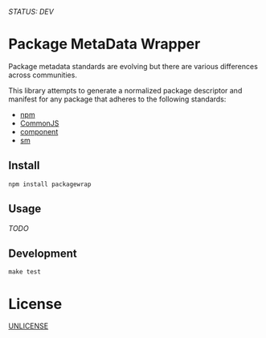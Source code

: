 *STATUS: DEV*

Package MetaData Wrapper
========================

Package metadata standards are evolving but there are various differences across communities.

This library attempts to generate a normalized package descriptor and manifest for
any package that adheres to the following standards:

  * [npm](https://npmjs.org/doc/json.html)
  * [CommonJS](http://wiki.commonjs.org/wiki/Packages/1.1)
  * [component](https://github.com/component/component/wiki/Spec)
  * [sm](https://github.com/sourcemint/sm/blob/master/docs/PackageDescriptor.md)


Install
-------

    npm install packagewrap


Usage
-----

*TODO*


Development
-----------

    make test


License
=======

[UNLICENSE](http://unlicense.org/)
